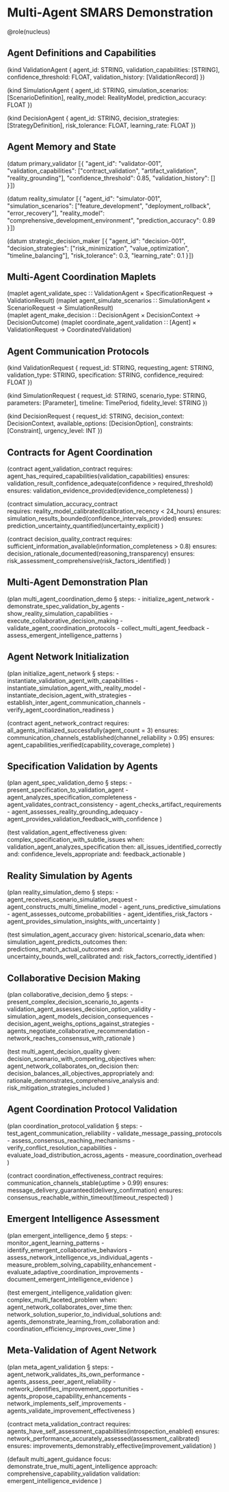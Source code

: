 # Multi-Agent SMARS Demonstration

@role(nucleus)

## Agent Definitions and Capabilities

(kind ValidationAgent {
  agent_id: STRING,
  validation_capabilities: [STRING],
  confidence_threshold: FLOAT,
  validation_history: [ValidationRecord]
})

(kind SimulationAgent {
  agent_id: STRING,
  simulation_scenarios: [ScenarioDefinition],
  reality_model: RealityModel,
  prediction_accuracy: FLOAT
})

(kind DecisionAgent {
  agent_id: STRING,
  decision_strategies: [StrategyDefinition],
  risk_tolerance: FLOAT,
  learning_rate: FLOAT
})

## Agent Memory and State

(datum primary_validator ⟦{
  "agent_id": "validator-001",
  "validation_capabilities": ["contract_validation", "artifact_validation", "reality_grounding"],
  "confidence_threshold": 0.85,
  "validation_history": []
}⟧)

(datum reality_simulator ⟦{
  "agent_id": "simulator-001", 
  "simulation_scenarios": ["feature_development", "deployment_rollback", "error_recovery"],
  "reality_model": "comprehensive_development_environment",
  "prediction_accuracy": 0.89
}⟧)

(datum strategic_decision_maker ⟦{
  "agent_id": "decision-001",
  "decision_strategies": ["risk_minimization", "value_optimization", "timeline_balancing"],
  "risk_tolerance": 0.3,
  "learning_rate": 0.1
}⟧)

## Multi-Agent Coordination Maplets

(maplet agent_validate_spec ∷ ValidationAgent × SpecificationRequest → ValidationResult)
(maplet agent_simulate_scenarios ∷ SimulationAgent × ScenarioRequest → SimulationResult)  
(maplet agent_make_decision ∷ DecisionAgent × DecisionContext → DecisionOutcome)
(maplet coordinate_agent_validation ∷ [Agent] × ValidationRequest → CoordinatedValidation)

## Agent Communication Protocols

(kind ValidationRequest {
  request_id: STRING,
  requesting_agent: STRING,
  validation_type: STRING,
  specification: STRING,
  confidence_required: FLOAT
})

(kind SimulationRequest {
  request_id: STRING,
  scenario_type: STRING,
  parameters: [Parameter],
  timeline: TimePeriod,
  fidelity_level: STRING
})

(kind DecisionRequest {
  request_id: STRING,
  decision_context: DecisionContext,
  available_options: [DecisionOption],
  constraints: [Constraint],
  urgency_level: INT
})

## Contracts for Agent Coordination

(contract agent_validation_contract
  requires: agent_has_required_capabilities(validation_capabilities)
  ensures: validation_result_confidence_adequate(confidence > required_threshold)
  ensures: validation_evidence_provided(evidence_completeness)
)

(contract simulation_accuracy_contract  
  requires: reality_model_calibrated(calibration_recency < 24_hours)
  ensures: simulation_results_bounded(confidence_intervals_provided)
  ensures: prediction_uncertainty_quantified(uncertainty_explicit)
)

(contract decision_quality_contract
  requires: sufficient_information_available(information_completeness > 0.8)
  ensures: decision_rationale_documented(reasoning_transparency)
  ensures: risk_assessment_comprehensive(risk_factors_identified)
)

## Multi-Agent Demonstration Plan

(plan multi_agent_coordination_demo
  § steps:
    - initialize_agent_network
    - demonstrate_spec_validation_by_agents
    - show_reality_simulation_capabilities
    - execute_collaborative_decision_making
    - validate_agent_coordination_protocols
    - collect_multi_agent_feedback
    - assess_emergent_intelligence_patterns
)

## Agent Network Initialization

(plan initialize_agent_network
  § steps:
    - instantiate_validation_agent_with_capabilities
    - instantiate_simulation_agent_with_reality_model
    - instantiate_decision_agent_with_strategies
    - establish_inter_agent_communication_channels
    - verify_agent_coordination_readiness
)

(contract agent_network_contract
  requires: all_agents_initialized_successfully(agent_count = 3)
  ensures: communication_channels_established(channel_reliability > 0.95)
  ensures: agent_capabilities_verified(capability_coverage_complete)
)

## Specification Validation by Agents

(plan agent_spec_validation_demo
  § steps:
    - present_specification_to_validation_agent
    - agent_analyzes_specification_completeness
    - agent_validates_contract_consistency
    - agent_checks_artifact_requirements
    - agent_assesses_reality_grounding_adequacy
    - agent_provides_validation_feedback_with_confidence
)

(test validation_agent_effectiveness
  given: complex_specification_with_subtle_issues
  when: validation_agent_analyzes_specification
  then: all_issues_identified_correctly
  and: confidence_levels_appropriate
  and: feedback_actionable
)

## Reality Simulation by Agents

(plan reality_simulation_demo
  § steps:
    - agent_receives_scenario_simulation_request
    - agent_constructs_multi_timeline_model
    - agent_runs_predictive_simulations
    - agent_assesses_outcome_probabilities
    - agent_identifies_risk_factors
    - agent_provides_simulation_insights_with_uncertainty
)

(test simulation_agent_accuracy
  given: historical_scenario_data
  when: simulation_agent_predicts_outcomes
  then: predictions_match_actual_outcomes
  and: uncertainty_bounds_well_calibrated
  and: risk_factors_correctly_identified
)

## Collaborative Decision Making

(plan collaborative_decision_demo
  § steps:
    - present_complex_decision_scenario_to_agents
    - validation_agent_assesses_decision_option_validity
    - simulation_agent_models_decision_consequences
    - decision_agent_weighs_options_against_strategies
    - agents_negotiate_collaborative_recommendation
    - network_reaches_consensus_with_rationale
)

(test multi_agent_decision_quality
  given: decision_scenario_with_competing_objectives
  when: agent_network_collaborates_on_decision
  then: decision_balances_all_objectives_appropriately
  and: rationale_demonstrates_comprehensive_analysis
  and: risk_mitigation_strategies_included
)

## Agent Coordination Protocol Validation

(plan coordination_protocol_validation
  § steps:
    - test_agent_communication_reliability
    - validate_message_passing_protocols
    - assess_consensus_reaching_mechanisms
    - verify_conflict_resolution_capabilities
    - evaluate_load_distribution_across_agents
    - measure_coordination_overhead
)

(contract coordination_effectiveness_contract
  requires: communication_channels_stable(uptime > 0.99)
  ensures: message_delivery_guaranteed(delivery_confirmation)
  ensures: consensus_reachable_within_timeout(timeout_respected)
)

## Emergent Intelligence Assessment

(plan emergent_intelligence_demo
  § steps:
    - monitor_agent_learning_patterns
    - identify_emergent_collaborative_behaviors
    - assess_network_intelligence_vs_individual_agents
    - measure_problem_solving_capability_enhancement
    - evaluate_adaptive_coordination_improvements
    - document_emergent_intelligence_evidence
)

(test emergent_intelligence_validation
  given: complex_multi_faceted_problem
  when: agent_network_collaborates_over_time
  then: network_solution_superior_to_individual_solutions
  and: agents_demonstrate_learning_from_collaboration
  and: coordination_efficiency_improves_over_time
)

## Meta-Validation of Agent Network

(plan meta_agent_validation
  § steps:
    - agent_network_validates_its_own_performance
    - agents_assess_peer_agent_reliability
    - network_identifies_improvement_opportunities
    - agents_propose_capability_enhancements
    - network_implements_self_improvements
    - agents_validate_improvement_effectiveness
)

(contract meta_validation_contract
  requires: agents_have_self_assessment_capabilities(introspection_enabled)
  ensures: network_performance_accurately_assessed(assessment_calibrated)
  ensures: improvements_demonstrably_effective(improvement_validation)
)

(default multi_agent_guidance
  focus: demonstrate_true_multi_agent_intelligence
  approach: comprehensive_capability_validation
  validation: emergent_intelligence_evidence
)